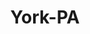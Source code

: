 ---
title: York-PA
slug: york-pa
f_state:
- cms/state/pennsylvania.md
f_locations:
- cms/payday-loan/a-pawn-plus-448.md
- cms/payday-loan/advance-america-2206.md
- cms/payday-loan/check-cashing-plus-10928.md
- cms/payday-loan/check-cashing-plus-inc-10934.md
- cms/payday-loan/east-philadelphia-business-age-16486.md
- cms/payday-loan/express-cash-inc-16918.md
- cms/payday-loan/express-check-cashing-17134.md
- cms/payday-loan/flexcheck-cash-advance-ctrs-18729.md
- cms/payday-loan/national-cash-advance-22668.md
- cms/payday-loan/united-check-cashing-28121.md
- cms/payday-loan/united-check-cashing-28134.md
updated-on: '2024-05-30T13:41:28.615Z'
created-on: '2024-05-30T13:41:28.615Z'
published-on: '2024-05-30T13:54:32.469Z'
f_city: York
layout: '[city].html'
tags: city
---